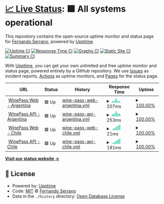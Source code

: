 # [📈 Live Status](https://nandosb.github.io/upptime): <!--live status--> **🟩 All systems operational**

This repository contains the open-source uptime monitor and status page for [Fernando Serrano](https://nandosb.github.io), powered by [Upptime](https://github.com/upptime/upptime).

[![Uptime CI](https://github.com/nandosb/upptime/workflows/Uptime%20CI/badge.svg)](https://github.com/nandosb/upptime/actions?query=workflow%3A%22Uptime+CI%22)
[![Response Time CI](https://github.com/nandosb/upptime/workflows/Response%20Time%20CI/badge.svg)](https://github.com/nandosb/upptime/actions?query=workflow%3A%22Response+Time+CI%22)
[![Graphs CI](https://github.com/nandosb/upptime/workflows/Graphs%20CI/badge.svg)](https://github.com/nandosb/upptime/actions?query=workflow%3A%22Graphs+CI%22)
[![Static Site CI](https://github.com/nandosb/upptime/workflows/Static%20Site%20CI/badge.svg)](https://github.com/nandosb/upptime/actions?query=workflow%3A%22Static+Site+CI%22)
[![Summary CI](https://github.com/nandosb/upptime/workflows/Summary%20CI/badge.svg)](https://github.com/nandosb/upptime/actions?query=workflow%3A%22Summary+CI%22)

With [Upptime](https://upptime.js.org), you can get your own unlimited and free uptime monitor and status page, powered entirely by a GitHub repository. We use [Issues](https://github.com/nandosb/upptime/issues) as incident reports, [Actions](https://github.com/nandosb/upptime/actions) as uptime monitors, and [Pages](https://nandosb.github.io/upptime) for the status page.

<!--start: status pages-->
<!-- This summary is generated by Upptime (https://github.com/upptime/upptime) -->
<!-- Do not edit this manually, your changes will be overwritten -->
<!-- prettier-ignore -->
| URL | Status | History | Response Time | Uptime |
| --- | ------ | ------- | ------------- | ------ |
| <img alt="" src="https://winepass.com.ar/favicon.ico" height="13"> [WinePass Web - Argentina](https://www.winepass.com.ar) | 🟩 Up | [wine-pass-web-argentina.yml](https://github.com/nandosb/upptime/commits/HEAD/history/wine-pass-web-argentina.yml) | <details><summary><img alt="Response time graph" src="./graphs/wine-pass-web-argentina/response-time-week.png" height="20"> 207ms</summary><br><a href="https://status.winepass.com.ar/history/wine-pass-web-argentina"><img alt="Response time 253" src="https://img.shields.io/endpoint?url=https%3A%2F%2Fraw.githubusercontent.com%2Fnandosb%2Fupptime%2FHEAD%2Fapi%2Fwine-pass-web-argentina%2Fresponse-time.json"></a><br><a href="https://status.winepass.com.ar/history/wine-pass-web-argentina"><img alt="24-hour response time 226" src="https://img.shields.io/endpoint?url=https%3A%2F%2Fraw.githubusercontent.com%2Fnandosb%2Fupptime%2FHEAD%2Fapi%2Fwine-pass-web-argentina%2Fresponse-time-day.json"></a><br><a href="https://status.winepass.com.ar/history/wine-pass-web-argentina"><img alt="7-day response time 207" src="https://img.shields.io/endpoint?url=https%3A%2F%2Fraw.githubusercontent.com%2Fnandosb%2Fupptime%2FHEAD%2Fapi%2Fwine-pass-web-argentina%2Fresponse-time-week.json"></a><br><a href="https://status.winepass.com.ar/history/wine-pass-web-argentina"><img alt="30-day response time 237" src="https://img.shields.io/endpoint?url=https%3A%2F%2Fraw.githubusercontent.com%2Fnandosb%2Fupptime%2FHEAD%2Fapi%2Fwine-pass-web-argentina%2Fresponse-time-month.json"></a><br><a href="https://status.winepass.com.ar/history/wine-pass-web-argentina"><img alt="1-year response time 253" src="https://img.shields.io/endpoint?url=https%3A%2F%2Fraw.githubusercontent.com%2Fnandosb%2Fupptime%2FHEAD%2Fapi%2Fwine-pass-web-argentina%2Fresponse-time-year.json"></a></details> | <details><summary><a href="https://status.winepass.com.ar/history/wine-pass-web-argentina">100.00%</a></summary><a href="https://status.winepass.com.ar/history/wine-pass-web-argentina"><img alt="All-time uptime 99.86%" src="https://img.shields.io/endpoint?url=https%3A%2F%2Fraw.githubusercontent.com%2Fnandosb%2Fupptime%2FHEAD%2Fapi%2Fwine-pass-web-argentina%2Fuptime.json"></a><br><a href="https://status.winepass.com.ar/history/wine-pass-web-argentina"><img alt="24-hour uptime 100.00%" src="https://img.shields.io/endpoint?url=https%3A%2F%2Fraw.githubusercontent.com%2Fnandosb%2Fupptime%2FHEAD%2Fapi%2Fwine-pass-web-argentina%2Fuptime-day.json"></a><br><a href="https://status.winepass.com.ar/history/wine-pass-web-argentina"><img alt="7-day uptime 100.00%" src="https://img.shields.io/endpoint?url=https%3A%2F%2Fraw.githubusercontent.com%2Fnandosb%2Fupptime%2FHEAD%2Fapi%2Fwine-pass-web-argentina%2Fuptime-week.json"></a><br><a href="https://status.winepass.com.ar/history/wine-pass-web-argentina"><img alt="30-day uptime 100.00%" src="https://img.shields.io/endpoint?url=https%3A%2F%2Fraw.githubusercontent.com%2Fnandosb%2Fupptime%2FHEAD%2Fapi%2Fwine-pass-web-argentina%2Fuptime-month.json"></a><br><a href="https://status.winepass.com.ar/history/wine-pass-web-argentina"><img alt="1-year uptime 99.86%" src="https://img.shields.io/endpoint?url=https%3A%2F%2Fraw.githubusercontent.com%2Fnandosb%2Fupptime%2FHEAD%2Fapi%2Fwine-pass-web-argentina%2Fuptime-year.json"></a></details>
| <img alt="" src="https://winepass.com.ar/favicon.ico" height="13"> [WinePass API - Argentina](https://server.winepass.com.ar/healthcheck) | 🟩 Up | [wine-pass-api-argentina.yml](https://github.com/nandosb/upptime/commits/HEAD/history/wine-pass-api-argentina.yml) | <details><summary><img alt="Response time graph" src="./graphs/wine-pass-api-argentina/response-time-week.png" height="20"> 253ms</summary><br><a href="https://status.winepass.com.ar/history/wine-pass-api-argentina"><img alt="Response time 278" src="https://img.shields.io/endpoint?url=https%3A%2F%2Fraw.githubusercontent.com%2Fnandosb%2Fupptime%2FHEAD%2Fapi%2Fwine-pass-api-argentina%2Fresponse-time.json"></a><br><a href="https://status.winepass.com.ar/history/wine-pass-api-argentina"><img alt="24-hour response time 280" src="https://img.shields.io/endpoint?url=https%3A%2F%2Fraw.githubusercontent.com%2Fnandosb%2Fupptime%2FHEAD%2Fapi%2Fwine-pass-api-argentina%2Fresponse-time-day.json"></a><br><a href="https://status.winepass.com.ar/history/wine-pass-api-argentina"><img alt="7-day response time 253" src="https://img.shields.io/endpoint?url=https%3A%2F%2Fraw.githubusercontent.com%2Fnandosb%2Fupptime%2FHEAD%2Fapi%2Fwine-pass-api-argentina%2Fresponse-time-week.json"></a><br><a href="https://status.winepass.com.ar/history/wine-pass-api-argentina"><img alt="30-day response time 294" src="https://img.shields.io/endpoint?url=https%3A%2F%2Fraw.githubusercontent.com%2Fnandosb%2Fupptime%2FHEAD%2Fapi%2Fwine-pass-api-argentina%2Fresponse-time-month.json"></a><br><a href="https://status.winepass.com.ar/history/wine-pass-api-argentina"><img alt="1-year response time 278" src="https://img.shields.io/endpoint?url=https%3A%2F%2Fraw.githubusercontent.com%2Fnandosb%2Fupptime%2FHEAD%2Fapi%2Fwine-pass-api-argentina%2Fresponse-time-year.json"></a></details> | <details><summary><a href="https://status.winepass.com.ar/history/wine-pass-api-argentina">100.00%</a></summary><a href="https://status.winepass.com.ar/history/wine-pass-api-argentina"><img alt="All-time uptime 99.86%" src="https://img.shields.io/endpoint?url=https%3A%2F%2Fraw.githubusercontent.com%2Fnandosb%2Fupptime%2FHEAD%2Fapi%2Fwine-pass-api-argentina%2Fuptime.json"></a><br><a href="https://status.winepass.com.ar/history/wine-pass-api-argentina"><img alt="24-hour uptime 100.00%" src="https://img.shields.io/endpoint?url=https%3A%2F%2Fraw.githubusercontent.com%2Fnandosb%2Fupptime%2FHEAD%2Fapi%2Fwine-pass-api-argentina%2Fuptime-day.json"></a><br><a href="https://status.winepass.com.ar/history/wine-pass-api-argentina"><img alt="7-day uptime 100.00%" src="https://img.shields.io/endpoint?url=https%3A%2F%2Fraw.githubusercontent.com%2Fnandosb%2Fupptime%2FHEAD%2Fapi%2Fwine-pass-api-argentina%2Fuptime-week.json"></a><br><a href="https://status.winepass.com.ar/history/wine-pass-api-argentina"><img alt="30-day uptime 100.00%" src="https://img.shields.io/endpoint?url=https%3A%2F%2Fraw.githubusercontent.com%2Fnandosb%2Fupptime%2FHEAD%2Fapi%2Fwine-pass-api-argentina%2Fuptime-month.json"></a><br><a href="https://status.winepass.com.ar/history/wine-pass-api-argentina"><img alt="1-year uptime 99.86%" src="https://img.shields.io/endpoint?url=https%3A%2F%2Fraw.githubusercontent.com%2Fnandosb%2Fupptime%2FHEAD%2Fapi%2Fwine-pass-api-argentina%2Fuptime-year.json"></a></details>
| <img alt="" src="https://winepass.cl/favicon.ico" height="13"> [WinePass Web - Chile](https://www.winepass.com.ar) | 🟩 Up | [wine-pass-web-chile.yml](https://github.com/nandosb/upptime/commits/HEAD/history/wine-pass-web-chile.yml) | <details><summary><img alt="Response time graph" src="./graphs/wine-pass-web-chile/response-time-week.png" height="20"> 21ms</summary><br><a href="https://status.winepass.com.ar/history/wine-pass-web-chile"><img alt="Response time 29" src="https://img.shields.io/endpoint?url=https%3A%2F%2Fraw.githubusercontent.com%2Fnandosb%2Fupptime%2FHEAD%2Fapi%2Fwine-pass-web-chile%2Fresponse-time.json"></a><br><a href="https://status.winepass.com.ar/history/wine-pass-web-chile"><img alt="24-hour response time 28" src="https://img.shields.io/endpoint?url=https%3A%2F%2Fraw.githubusercontent.com%2Fnandosb%2Fupptime%2FHEAD%2Fapi%2Fwine-pass-web-chile%2Fresponse-time-day.json"></a><br><a href="https://status.winepass.com.ar/history/wine-pass-web-chile"><img alt="7-day response time 21" src="https://img.shields.io/endpoint?url=https%3A%2F%2Fraw.githubusercontent.com%2Fnandosb%2Fupptime%2FHEAD%2Fapi%2Fwine-pass-web-chile%2Fresponse-time-week.json"></a><br><a href="https://status.winepass.com.ar/history/wine-pass-web-chile"><img alt="30-day response time 31" src="https://img.shields.io/endpoint?url=https%3A%2F%2Fraw.githubusercontent.com%2Fnandosb%2Fupptime%2FHEAD%2Fapi%2Fwine-pass-web-chile%2Fresponse-time-month.json"></a><br><a href="https://status.winepass.com.ar/history/wine-pass-web-chile"><img alt="1-year response time 29" src="https://img.shields.io/endpoint?url=https%3A%2F%2Fraw.githubusercontent.com%2Fnandosb%2Fupptime%2FHEAD%2Fapi%2Fwine-pass-web-chile%2Fresponse-time-year.json"></a></details> | <details><summary><a href="https://status.winepass.com.ar/history/wine-pass-web-chile">100.00%</a></summary><a href="https://status.winepass.com.ar/history/wine-pass-web-chile"><img alt="All-time uptime 100.00%" src="https://img.shields.io/endpoint?url=https%3A%2F%2Fraw.githubusercontent.com%2Fnandosb%2Fupptime%2FHEAD%2Fapi%2Fwine-pass-web-chile%2Fuptime.json"></a><br><a href="https://status.winepass.com.ar/history/wine-pass-web-chile"><img alt="24-hour uptime 100.00%" src="https://img.shields.io/endpoint?url=https%3A%2F%2Fraw.githubusercontent.com%2Fnandosb%2Fupptime%2FHEAD%2Fapi%2Fwine-pass-web-chile%2Fuptime-day.json"></a><br><a href="https://status.winepass.com.ar/history/wine-pass-web-chile"><img alt="7-day uptime 100.00%" src="https://img.shields.io/endpoint?url=https%3A%2F%2Fraw.githubusercontent.com%2Fnandosb%2Fupptime%2FHEAD%2Fapi%2Fwine-pass-web-chile%2Fuptime-week.json"></a><br><a href="https://status.winepass.com.ar/history/wine-pass-web-chile"><img alt="30-day uptime 100.00%" src="https://img.shields.io/endpoint?url=https%3A%2F%2Fraw.githubusercontent.com%2Fnandosb%2Fupptime%2FHEAD%2Fapi%2Fwine-pass-web-chile%2Fuptime-month.json"></a><br><a href="https://status.winepass.com.ar/history/wine-pass-web-chile"><img alt="1-year uptime 100.00%" src="https://img.shields.io/endpoint?url=https%3A%2F%2Fraw.githubusercontent.com%2Fnandosb%2Fupptime%2FHEAD%2Fapi%2Fwine-pass-web-chile%2Fuptime-year.json"></a></details>
| <img alt="" src="https://winepass.cl/favicon.ico" height="13"> [WinePass API - Chile](https://server.winepass.cl/healthcheck) | 🟩 Up | [wine-pass-api-chile.yml](https://github.com/nandosb/upptime/commits/HEAD/history/wine-pass-api-chile.yml) | <details><summary><img alt="Response time graph" src="./graphs/wine-pass-api-chile/response-time-week.png" height="20"> 181ms</summary><br><a href="https://status.winepass.com.ar/history/wine-pass-api-chile"><img alt="Response time 217" src="https://img.shields.io/endpoint?url=https%3A%2F%2Fraw.githubusercontent.com%2Fnandosb%2Fupptime%2FHEAD%2Fapi%2Fwine-pass-api-chile%2Fresponse-time.json"></a><br><a href="https://status.winepass.com.ar/history/wine-pass-api-chile"><img alt="24-hour response time 145" src="https://img.shields.io/endpoint?url=https%3A%2F%2Fraw.githubusercontent.com%2Fnandosb%2Fupptime%2FHEAD%2Fapi%2Fwine-pass-api-chile%2Fresponse-time-day.json"></a><br><a href="https://status.winepass.com.ar/history/wine-pass-api-chile"><img alt="7-day response time 181" src="https://img.shields.io/endpoint?url=https%3A%2F%2Fraw.githubusercontent.com%2Fnandosb%2Fupptime%2FHEAD%2Fapi%2Fwine-pass-api-chile%2Fresponse-time-week.json"></a><br><a href="https://status.winepass.com.ar/history/wine-pass-api-chile"><img alt="30-day response time 225" src="https://img.shields.io/endpoint?url=https%3A%2F%2Fraw.githubusercontent.com%2Fnandosb%2Fupptime%2FHEAD%2Fapi%2Fwine-pass-api-chile%2Fresponse-time-month.json"></a><br><a href="https://status.winepass.com.ar/history/wine-pass-api-chile"><img alt="1-year response time 217" src="https://img.shields.io/endpoint?url=https%3A%2F%2Fraw.githubusercontent.com%2Fnandosb%2Fupptime%2FHEAD%2Fapi%2Fwine-pass-api-chile%2Fresponse-time-year.json"></a></details> | <details><summary><a href="https://status.winepass.com.ar/history/wine-pass-api-chile">100.00%</a></summary><a href="https://status.winepass.com.ar/history/wine-pass-api-chile"><img alt="All-time uptime 100.00%" src="https://img.shields.io/endpoint?url=https%3A%2F%2Fraw.githubusercontent.com%2Fnandosb%2Fupptime%2FHEAD%2Fapi%2Fwine-pass-api-chile%2Fuptime.json"></a><br><a href="https://status.winepass.com.ar/history/wine-pass-api-chile"><img alt="24-hour uptime 100.00%" src="https://img.shields.io/endpoint?url=https%3A%2F%2Fraw.githubusercontent.com%2Fnandosb%2Fupptime%2FHEAD%2Fapi%2Fwine-pass-api-chile%2Fuptime-day.json"></a><br><a href="https://status.winepass.com.ar/history/wine-pass-api-chile"><img alt="7-day uptime 100.00%" src="https://img.shields.io/endpoint?url=https%3A%2F%2Fraw.githubusercontent.com%2Fnandosb%2Fupptime%2FHEAD%2Fapi%2Fwine-pass-api-chile%2Fuptime-week.json"></a><br><a href="https://status.winepass.com.ar/history/wine-pass-api-chile"><img alt="30-day uptime 100.00%" src="https://img.shields.io/endpoint?url=https%3A%2F%2Fraw.githubusercontent.com%2Fnandosb%2Fupptime%2FHEAD%2Fapi%2Fwine-pass-api-chile%2Fuptime-month.json"></a><br><a href="https://status.winepass.com.ar/history/wine-pass-api-chile"><img alt="1-year uptime 100.00%" src="https://img.shields.io/endpoint?url=https%3A%2F%2Fraw.githubusercontent.com%2Fnandosb%2Fupptime%2FHEAD%2Fapi%2Fwine-pass-api-chile%2Fuptime-year.json"></a></details>

<!--end: status pages-->

[**Visit our status website →**](https://nandosb.github.io/upptime)

## 📄 License

- Powered by: [Upptime](https://github.com/upptime/upptime)
- Code: [MIT](./LICENSE) © [Fernando Serrano](https://nandosb.github.io)
- Data in the `./history` directory: [Open Database License](https://opendatacommons.org/licenses/odbl/1-0/)
